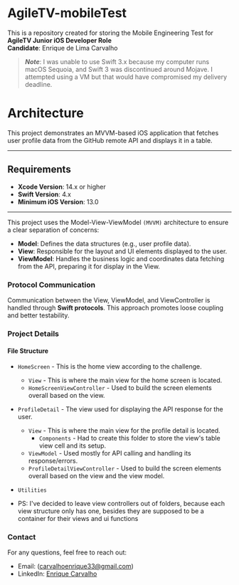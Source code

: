 # AgileTV-mobileTest
This is a repository created for storing the Mobile Engineering Test for **AgileTV Junior iOS Developer Role**  
**Candidate**: Enrique de Lima Carvalho

> **_Note_**: I was unable to use Swift 3.x because my computer runs macOS Sequoia, and Swift 3 was discontinued around Mojave. I attempted using a VM but that would have compromised my delivery deadline.

# Architecture
This project demonstrates an MVVM-based iOS application that fetches user profile data from the GitHub remote API and displays it in a table.

---
## Requirements
- **Xcode Version**: 14.x or higher
- **Swift Version**: 4.x
- **Minimum iOS Version**: 13.0
---

This project uses the Model-View-ViewModel `(MVVM)` architecture to ensure a clear separation of concerns:
- **Model**: Defines the data structures (e.g., user profile data).
- **View**: Responsible for the layout and UI elements displayed to the user.
- **ViewModel**: Handles the business logic and coordinates data fetching from the API, preparing it for display in the View.

### Protocol Communication

Communication between the View, ViewModel, and ViewController is handled through **Swift protocols**. This approach promotes loose coupling and better testability.

### Project Details

#### File Structure
- `HomeScreen` - This is the home view according to the challenge.
  - `View` - This is where the main view for the home screen is located.
  - `HomeScreenViewController` - Used to build the screen elements overall based on the view.
  
- `ProfileDetail` - The view used for displaying the API response for the user. 
  - `View` - This is where the main view for the profile detail is located.
    - `Components` - Had to create this folder to store the view's table view cell and its setup.
  - `ViewModel` - Used mostly for API calling and handling its response/errors.
  - `ProfileDetailViewController` - Used to build the screen elements overall based on the view and the view model.
  
- `Utilities`

* PS: I've decided to leave view controllers out of folders, because each view structure only has one, besides they are supposed to be a container for their views and ui functions  

### Contact
For any questions, feel free to reach out:
- Email: (carvalhoenrique33@gmail.com)
- LinkedIn: [Enrique Carvalho](https://www.linkedin.com/in/enrique-carvalho-bb075827a/)
